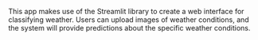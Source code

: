 This app makes use of the Streamlit library to create a web interface for classifying weather. Users can upload images of weather conditions, and the system will provide predictions about the specific weather conditions.
